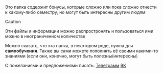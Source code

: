Это папка содержит бонусы, которые сложно или пока сложно отнести к какому-либо семестру, но могут быть интересны другим людям

> [!Caution]
> Эти файлы и информации можно распростронять и пользоваться ими можно в неограниченном количестве

Можно сказать, что эта папка, в некотором роде, нужна для **самообучения**. Также вы сами можете пополнять её своими какими-то знаниями (если они, конечно, могут быть полезны/интересны)

С пожеланиями и предложениями писать: [Телеграмм](https://t.me/JDH_LR_994) [ВК](https://vk.com/jdh_lr_994)
